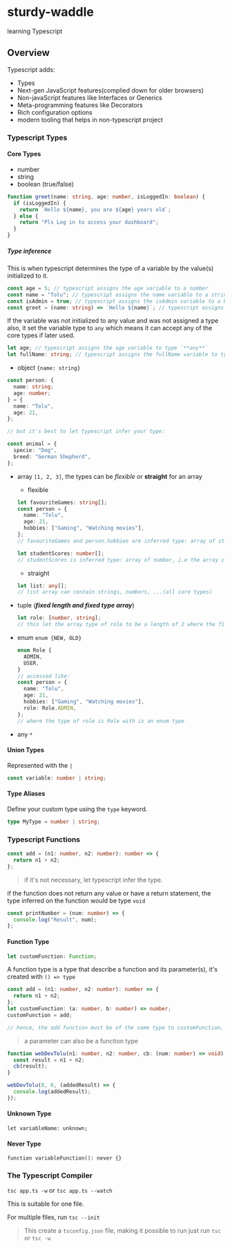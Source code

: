 # sturdy-waddle

learning Typescript

## Overview

Typescript adds:

- Types
- Next-gen JavaScript features(complied down for older browsers)
- Non-javaScript features like Interfaces or Generics
- Meta-programming features like Decorators
- Rich configuration options
- modern tooling that helps in non-typescript project

### Typescript Types

#### Core Types

- number
- string
- boolean (true/false)

```ts
function greet(name: string, age: number, isLoggedIn: boolean) {
  if (isLoggedIn) {
    return `Hello ${name}, you are ${age} years old`;
  } else {
    return "Pls Log in to access your dashboard";
  }
}
```

##### Type inference

This is when typescript determines the type of a variable by the value(s) initialized to it.

```ts
const age = 5; // typescript assigns the age variable to a number
const name = "Tolu"; // typescript assigns the name variable to a string
const isAdmin = true; // typescript assigns the isAdmin variable to a boolean
const greet = (name: string) => `Hello ${name}`; // typescript assigns the greet function to a string because it returns prop which is also a string
```

If the variable was not initialized to any value and was not assigned a type also, it set the variable type to `any` which means it can accept any of the core types if later used.

```ts
let age; // typescript assigns the age variable to type `**any**`
let fullName: string; // typescript assigns the fullName variable to type `string` because it assigned the type at the declaration.
```

- object `{name: string}`

```ts
const person: {
  name: string;
  age: number;
} = {
  name: "Tolu",
  age: 21,
};

// but it's best to let typescript infer your type:

const animal = {
  specie: "Dog",
  breed: "German Shepherd",
};
```

- array `[1, 2, 3]`, the types can be _flexible_ or **straight** for an array

  - flexible

  ```ts
  let favouriteGames: string[];
  const person = {
    name: "Tolu",
    age: 21,
    hobbies: ["Gaming", "Watching movies"],
  };
  // favouriteGames and person.hobbies are inferred type: array of strings, i.e the array can only contain string values

  let studentScores: number[];
  // studentScores is inferred type: array of number, i.e the array can only contain number values
  ```

  - straight

  ```ts
  let list: any[];
  // list array can contain strings, numbers, ...(all core types)
  ```

- tuple (**_fixed length and fixed type array_**)

  ```ts
  let role: [number, string];
  // this let the array type of role to be a length of 2 where the first element is a number and the second is a string
  ```

- enum `enum {NEW, OLD}`

  ```ts
  enum Role {
    ADMIN,
    USER,
  }
  // accessed like:
  const person = {
    name: "Tolu",
    age: 21,
    hobbies: ["Gaming", "Watching movies"],
    role: Role.ADMIN,
  };
  // where the type of role is Role with is an enum type
  ```

- any `*`

#### Union Types

Represented with the `|`

```ts
const variable: number | string;
```

#### Type Aliases

Define your custom type using the `type` keyword.

```ts
type MyType = number | string;
```

### Typescript Functions

```ts
const add = (n1: number, n2: number): number => {
  return n1 + n2;
};
```

> if it's not necessary, let typescript infer the type.

if the function does not return any value or have a return statement, the type inferred on the function would be type `void`

```ts
const printNumber = (num: number) => {
  console.log("Result", num);
};
```

#### Function Type

```ts
let customFunction: Function;
```

A function type is a type that describe a function and its parameter(s), it's created with `() => type`

```ts
const add = (n1: number, n2: number): number => {
  return n1 + n2;
};
let customFunction: (a: number, b: number) => number;
customFunction = add;

// hence, the add function must be of the same type to customFunction, i.e receives two parameters which are both numbers
```

> a parameter can also be a function type

```ts
function webDevTolu(n1: number, n2: number, cb: (num: number) => void) {
  const result = n1 + n2;
  cb(result);
}

webDevTolu(8, 6, (addedResult) => {
  console.log(addedResult);
});
```

#### Unknown Type

`let variableName: unknown;`

#### Never Type

`function variableFunction(): never {}`

### The Typescript Compiler

`tsc app.ts -w` or `tsc app.ts --watch`

This is suitable for one file.

For multiple files, run `tsc --init`

> This create a `tsconfig.json` file, making it possible to run just run `tsc` or `tsc -w`
